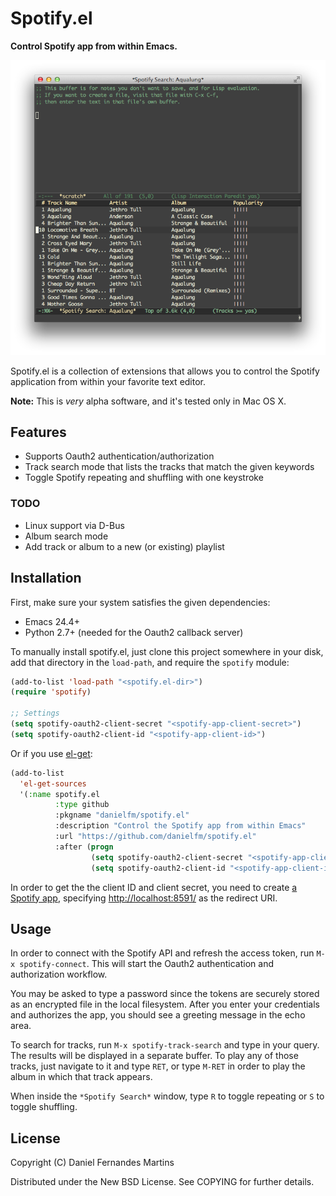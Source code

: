 # Spotify.el

**Control Spotify app from within Emacs.**

![track-search](./img/track-search.png)

Spotify.el is a collection of extensions that allows you to control the Spotify
application from within your favorite text editor.

**Note:** This is _very_ alpha software, and it's tested only in Mac OS X.

## Features

* Supports Oauth2 authentication/authorization
* Track search mode that lists the tracks that match the given keywords
* Toggle Spotify repeating and shuffling with one keystroke

### TODO

* Linux support via D-Bus
* Album search mode
* Add track or album to a new (or existing) playlist

## Installation

First, make sure your system satisfies the given dependencies:

* Emacs 24.4+
* Python 2.7+ (needed for the Oauth2 callback server)

To manually install spotify.el, just clone this project somewhere in your
disk, add that directory in the `load-path`, and require the `spotify` module:

````lisp
(add-to-list 'load-path "<spotify.el-dir>")
(require 'spotify)

;; Settings
(setq spotify-oauth2-client-secret "<spotify-app-client-secret>")
(setq spotify-oauth2-client-id "<spotify-app-client-id>")
````

Or if you use [el-get](https://github.com/dimitri/el-get):

````lisp
(add-to-list
  'el-get-sources
  '(:name spotify.el
          :type github
          :pkgname "danielfm/spotify.el"
          :description "Control the Spotify app from within Emacs"
          :url "https://github.com/danielfm/spotify.el"
          :after (progn
                  (setq spotify-oauth2-client-secret "<spotify-app-client-secret>")
                  (setq spotify-oauth2-client-id "<spotify-app-client-id>"))))
````

In order to get the the client ID and client secret, you need to create 
[a Spotify app](https://developer.spotify.com/my-applications), specifying
<http://localhost:8591/> as the redirect URI.

## Usage

In order to connect with the Spotify API and refresh the access token,
run `M-x spotify-connect`. This will start the Oauth2 authentication and
authorization workflow.

You may be asked to type a password since the tokens are securely stored as an
encrypted file in the local filesystem. After you enter your credentials and
authorizes the app, you should see a greeting message in the echo area.

To search for tracks, run `M-x spotify-track-search` and type in your query.
The results will be displayed in a separate buffer. To play any of those tracks,
just navigate to it and type `RET`, or type `M-RET` in order to play the album
in which that track appears.

When inside the `*Spotify Search*` window, type `R` to toggle repeating or
`S` to toggle shuffling.

## License

Copyright (C) Daniel Fernandes Martins

Distributed under the New BSD License. See COPYING for further details.
